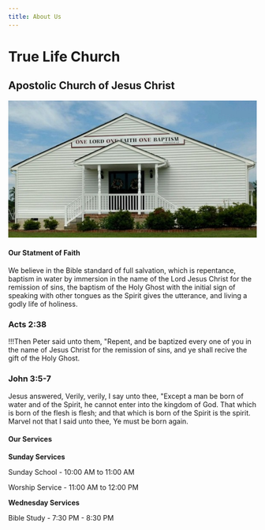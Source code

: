 ```yaml
---
title: About Us
---
```


# True Life Church
## Apostolic Church of Jesus Christ


![](our_worship_center.jpg)


#### Our Statment of Faith

We believe in the Bible standard of full salvation, which is repentance, baptism in water by immersion in the name of the Lord Jesus Christ for the remission of sins, the baptism of the Holy Ghost with the initial sign of speaking with other tongues as the Spirit gives the utterance, and living a godly life of holiness.

### Acts 2:38
!!!Then Peter said unto them, "Repent, and be baptized every one of you in the name of Jesus Christ for the remission of sins, and ye shall recive the gift of the Holy Ghost.

### John 3:5-7
Jesus answered, Verily, verily, I say unto thee, "Except a man be born of water and of the Spirit, he cannot enter into the kingdom of God. That which is born of the flesh is flesh; and that which is born of the Spirit is the spirit. Marvel not that I said unto thee, Ye must be born again.

#### Our Services 

**Sunday Services**

Sunday School - 10:00 AM to 11:00 AM

Worship Service - 11:00 AM to 12:00 PM

**Wednesday Services** 

Bible Study - 7:30 PM - 8:30 PM
